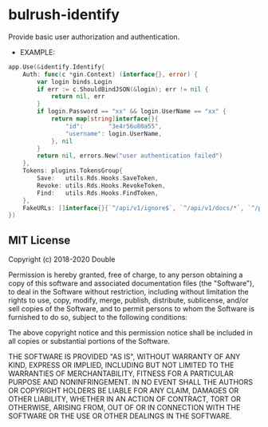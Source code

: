# bulrush-identify
Provide basic user authorization and authentication.
- EXAMPLE:   
```go
app.Use(&identify.Identify{
    Auth: func(c *gin.Context) (interface{}, error) {
        var login binds.Login
        if err := c.ShouldBindJSON(&login); err != nil {
            return nil, err
        }
        if login.Password == "xx" && login.UserName == "xx" {
            return map[string]interface{}{
                "id":       "3e4r56u80a55",
                "username": login.UserName,
            }, nil
        }
        return nil, errors.New("user authentication failed")
    },
    Tokens: plugins.TokensGroup{
        Save:   utils.Rds.Hooks.SaveToken,
        Revoke: utils.Rds.Hooks.RevokeToken,
        Find:   utils.Rds.Hooks.FindToken,
    },
    FakeURLs: []interface{}{`^/api/v1/ignore$`, `^/api/v1/docs/*`, `^/public/*`, `^/api/v1/ptest$`},
})
```
## MIT License

Copyright (c) 2018-2020 Double

Permission is hereby granted, free of charge, to any person obtaining a copy
of this software and associated documentation files (the "Software"), to deal
in the Software without restriction, including without limitation the rights
to use, copy, modify, merge, publish, distribute, sublicense, and/or sell
copies of the Software, and to permit persons to whom the Software is
furnished to do so, subject to the following conditions:

The above copyright notice and this permission notice shall be included in all
copies or substantial portions of the Software.

THE SOFTWARE IS PROVIDED "AS IS", WITHOUT WARRANTY OF ANY KIND, EXPRESS OR
IMPLIED, INCLUDING BUT NOT LIMITED TO THE WARRANTIES OF MERCHANTABILITY,
FITNESS FOR A PARTICULAR PURPOSE AND NONINFRINGEMENT. IN NO EVENT SHALL THE
AUTHORS OR COPYRIGHT HOLDERS BE LIABLE FOR ANY CLAIM, DAMAGES OR OTHER
LIABILITY, WHETHER IN AN ACTION OF CONTRACT, TORT OR OTHERWISE, ARISING FROM,
OUT OF OR IN CONNECTION WITH THE SOFTWARE OR THE USE OR OTHER DEALINGS IN THE
SOFTWARE.